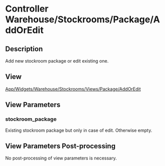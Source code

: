 # Controller Warehouse/Stockrooms/Package/AddOrEdit

## Description

Add new stockroom package or edit existing one.

## View

[App/Widgets/Warehouse/Stockrooms/Views/Package/AddOrEdit](../../Views/Package/AddOrEdit.md)

## View Parameters

### stockroom_package
Existing stockroom package but only in case of edit. Otherwise empty.

## View Parameters Post-processing

No post-processing of view parameters is necessary.